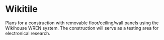 # Wikitile
Plans for a construction with removable floor/ceiling/wall panels using the Wikihouse WREN system. The construction will serve as a testing area for electronical research. 
